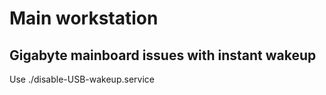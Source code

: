 # Main workstation

## Gigabyte mainboard issues with instant wakeup
Use ./disable-USB-wakeup.service 
